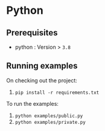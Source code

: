 # Python

## Prerequisites

- python : Version > `3.8`

## Running examples

On checking out the project:

1. `pip install -r requirements.txt`

To run the examples:

1. `python examples/public.py`
2. `python examples/private.py` 

